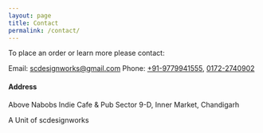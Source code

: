 ```yaml
---
layout: page
title: Contact
permalink: /contact/
---
```


To place an order or learn more please contact:

Email: [scdesignworks@gmail.com](mailto:scdesignworks@gmail.com)
Phone: [+91-9779941555](tel:+91-9779941555), [0172-2740902](tel:0172-2740902)

#### Address

Above Nabobs Indie Cafe & Pub
Sector 9-D, Inner Market, Chandigarh

A Unit of scdesignworks
